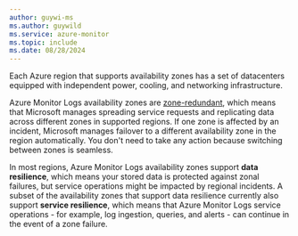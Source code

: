 ```yaml
---
author: guywi-ms
ms.author: guywild
ms.service: azure-monitor
ms.topic: include
ms.date: 08/28/2024
---
```


Each Azure region that supports availability zones has a set of datacenters equipped with independent power, cooling, and networking infrastructure. 

Azure Monitor Logs availability zones are [zone-redundant](../../reliability/availability-zones-overview.md#zonal-and-zone-redundant-services), which means that Microsoft manages spreading service requests and replicating data across different zones in supported regions. If one zone is affected by an incident, Microsoft manages failover to a different availability zone in the region automatically. You don't need to take any action because switching between zones is seamless. 

In most regions, Azure Monitor Logs availability zones support **data resilience**, which means your stored data is protected against zonal failures, but service operations might be impacted by regional incidents. A subset of the availability zones that support data resilience currently also support **service resilience**, which means that Azure Monitor Logs service operations - for example, log ingestion, queries, and alerts - can continue in the event of a zone failure. 